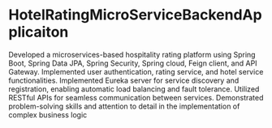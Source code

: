 # HotelRatingMicroServiceBackendApplicaiton
Developed a microservices-based hospitality rating platform using Spring Boot, Spring
Data JPA, Spring Security, Spring cloud, Feign client, and API Gateway.
Implemented user authentication, rating service, and hotel service functionalities.
Implemented Eureka server for service discovery and registration, enabling automatic
load balancing and fault tolerance.
Utilized RESTful APIs for seamless communication between services.
Demonstrated problem-solving skills and attention to detail in the implementation of
complex business logic
